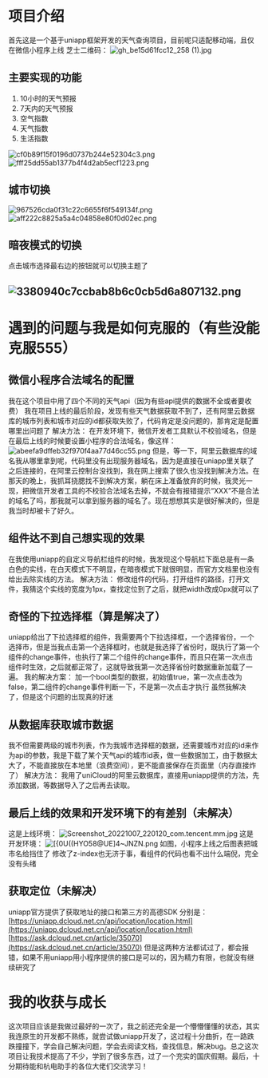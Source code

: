 # 项目介绍
首先这是一个基于uniapp框架开发的天气查询项目，目前呢只适配移动端，且仅在微信小程序上线
芝士二维码：
![gh_be15d61fcc12_258 (1).jpg](https://cdn.nlark.com/yuque/0/2022/jpeg/28499732/1665149991995-6fd36cf5-1509-410c-ae0d-eb7e73acebdf.jpeg#clientId=u71dd48f8-494e-4&crop=0&crop=0&crop=1&crop=1&from=drop&id=u04101577&margin=%5Bobject%20Object%5D&name=gh_be15d61fcc12_258%20%281%29.jpg&originHeight=258&originWidth=258&originalType=binary&ratio=1&rotation=0&showTitle=false&size=48147&status=done&style=none&taskId=u72cdd35e-bff1-4ec3-9845-405b323ac4e&title=)
## 主要实现的功能

1. 10小时的天气预报
2. 7天内的天气预报
3. 空气指数
4. 天气指数
5. 生活指数

![cf0b89f15f0196d0737b244e52304c3.png](https://cdn.nlark.com/yuque/0/2022/png/28499732/1665152213780-b80d64fc-78ae-4ec0-9162-019b012c7cef.png#clientId=u71dd48f8-494e-4&crop=0&crop=0&crop=1&crop=1&from=drop&height=516&id=u787845e2&margin=%5Bobject%20Object%5D&name=cf0b89f15f0196d0737b244e52304c3.png&originHeight=1074&originWidth=495&originalType=binary&ratio=1&rotation=0&showTitle=false&size=76271&status=done&style=none&taskId=u74941fff-3921-42c8-b960-102fd2ad01f&title=&width=238)![fff25dd55ab1377b4f4d2ab5ecf1223.png](https://cdn.nlark.com/yuque/0/2022/png/28499732/1665151919111-1d3454b3-8d10-4929-90ed-c2e9af710c09.png#clientId=u71dd48f8-494e-4&crop=0&crop=0&crop=1&crop=1&from=drop&height=512&id=u29dea63b&margin=%5Bobject%20Object%5D&name=fff25dd55ab1377b4f4d2ab5ecf1223.png&originHeight=1063&originWidth=515&originalType=binary&ratio=1&rotation=0&showTitle=false&size=92348&status=done&style=none&taskId=u94760290-d3b4-4f16-8f85-eeeae095e87&title=&width=248)
## 城市切换
![967526cda0f31c22c6655f6f549134f.png](https://cdn.nlark.com/yuque/0/2022/png/28499732/1665152046428-1bdb24b7-062d-43a5-a4bc-4359de67d9d7.png#clientId=u71dd48f8-494e-4&crop=0&crop=0.1341&crop=0.9941&crop=0.9073&from=drop&height=295&id=u5a1ac71b&margin=%5Bobject%20Object%5D&name=967526cda0f31c22c6655f6f549134f.png&originHeight=410&originWidth=338&originalType=binary&ratio=1&rotation=0&showTitle=false&size=27824&status=done&style=none&taskId=u573e9fc3-9b13-4585-91a5-92a3b00bcf2&title=&width=243)![aff222c8825a5a4c04858e80f0d02ec.png](https://cdn.nlark.com/yuque/0/2022/png/28499732/1665152032205-5f766dc5-3f0c-40c2-8ff1-e19f9f38a880.png#clientId=u71dd48f8-494e-4&crop=0&crop=0&crop=1&crop=1&from=drop&height=230&id=ua652657e&margin=%5Bobject%20Object%5D&name=aff222c8825a5a4c04858e80f0d02ec.png&originHeight=386&originWidth=395&originalType=binary&ratio=1&rotation=0&showTitle=false&size=22195&status=done&style=none&taskId=u87a1b6fe-3c75-4e50-b380-0db886214fe&title=&width=235)
## 暗夜模式的切换
点击城市选择最右边的按钮就可以切换主题了
## ![3380940c7ccbab8b6c0cb5d6a807132.png](https://cdn.nlark.com/yuque/0/2022/png/28499732/1665151994010-980a7799-bd3c-4a09-87cf-4ca94473d2c0.png#clientId=u71dd48f8-494e-4&crop=0&crop=0&crop=1&crop=1&from=drop&height=497&id=u8fb47000&margin=%5Bobject%20Object%5D&name=3380940c7ccbab8b6c0cb5d6a807132.png&originHeight=1077&originWidth=520&originalType=binary&ratio=1&rotation=0&showTitle=false&size=75416&status=done&style=none&taskId=ufa782583-7465-4bd5-975f-90d5fc51cce&title=&width=240)
# 遇到的问题与我是如何克服的（有些没能克服555）
## 微信小程序合法域名的配置
我在这个项目中用了四个不同的天气api（因为有些api提供的数据不全或者要收费）
我在项目上线的最后阶段，发现有些天气数据获取不到了，还有阿里云数据库的城市列表和城市对应的id都获取失败了，代码肯定是没问题的，那肯定是配置哪里出问题了
解决方法：
在开发环境下，微信开发者工具默认不校验域名，但是在最后上线的时候要设置小程序的合法域名，像这样：
![abeefa9dffeb32f970f4aa77d46cc55.png](https://cdn.nlark.com/yuque/0/2022/png/28499732/1665153482615-4b29047f-31bb-4eae-96ad-f85803abb614.png#clientId=u71dd48f8-494e-4&crop=0&crop=0&crop=1&crop=1&from=drop&height=274&id=u593d5ef7&margin=%5Bobject%20Object%5D&name=abeefa9dffeb32f970f4aa77d46cc55.png&originHeight=584&originWidth=945&originalType=binary&ratio=1&rotation=0&showTitle=false&size=16076&status=done&style=none&taskId=u6cb4cc34-da10-449c-b397-6192e2ac5cc&title=&width=443)
但是，等一下，阿里云数据库的域名我从哪里拿到呢，代码里没有出现服务器域名，因为是直接在uniapp里关联了之后连接的，在阿里云控制台没找到，我在网上搜索了很久也没找到解决方法。在那天的晚上，我抓耳挠腮找不到解决方案，躺在床上准备放弃的时候，我灵光一现，把微信开发者工具的不校验合法域名去掉，不就会有报错提示“XXX”不是合法的域名了吗，那我就可以拿到服务器的域名了。现在想想其实是很好解决的，但是我当时却被卡了好久。
## 组件达不到自己想实现的效果
在我使用uniapp的自定义导航栏组件的时候，我发现这个导航栏下面总是有一条白色的实线，在白天模式下不明显，在暗夜模式下就很明显，而官方文档里也没有给出去除实线的方法。
解决方法：
修改组件的代码，打开组件的路径，打开文件，我猜这个实线的宽度为1px，查找定位到了之后，就把width改成0px就可以了
## 奇怪的下拉选择框（算是解决了）
uniapp给出了下拉选择框的组件，我需要两个下拉选择框，一个选择省份，一个选择市，但是当我点击第一个选择框时，也就是我选择了省份时，既执行了第一个组件的change事件，也执行了第二个组件的change事件，而且只在第一次点击组件时生效，之后就都正常了，这就导致我第一次选择省份时数据重新加载了一遍。
我的解决方案：
加一个bool类型的数据，初始值true，第一次点击改为false，第二组件的change事件判断一下，不是第一次点击才执行
虽然我解决了，但是这个问题的出现真的好迷
## 从数据库获取城市数据
我不但需要两级的城市列表，作为我城市选择框的数据，还需要城市对应的id来作为api的参数，我是下载了某个天气api的城市id表，做一些数据加工，由于数据太大了，不能直接放在本地里（浪费空间），更不能直接保存在页面里（内存直接炸了）
解决方法：
我用了uniCloud的阿里云数据库，直接用uniapp提供的方法，先添加数据，等数据导入了之后再去读取。
## 最后上线的效果和开发环境下的有差别（未解决）
这是上线环境：
![Screenshot_20221007_220120_com.tencent.mm.jpg](https://cdn.nlark.com/yuque/0/2022/jpeg/28499732/1665155744445-c6f74844-3c5c-4577-b9f8-be839b649dae.jpeg#clientId=u71dd48f8-494e-4&crop=0.0045&crop=0&crop=1&crop=0.3149&from=drop&height=782&id=uc33b4a19&margin=%5Bobject%20Object%5D&name=Screenshot_20221007_220120_com.tencent.mm.jpg&originHeight=2400&originWidth=1080&originalType=binary&ratio=1&rotation=0&showTitle=false&size=527451&status=done&style=none&taskId=ubddee897-693a-4f41-9722-ce45d6164dc&title=&width=352)
这是开发环境：
![[{0$U((HY$O58@UE]4~JNZN.png](https://cdn.nlark.com/yuque/0/2022/png/28499732/1665155850311-0737a4b2-589e-4aea-87a6-7b5ac9ff6fdb.png#clientId=u71dd48f8-494e-4&crop=0&crop=0&crop=1&crop=1&from=drop&height=237&id=uc3b90cce&margin=%5Bobject%20Object%5D&name=%5B%7B0%24U%28%28HY%24O58%40UE%5D4~JNZN.png&originHeight=337&originWidth=501&originalType=binary&ratio=1&rotation=0&showTitle=false&size=21530&status=done&style=none&taskId=u6477e7b9-7859-476e-82fb-6b3642ceb5b&title=&width=353)
如图，小程序上线之后图表把城市名给挡住了
修改了z-index也无济于事，看组件的代码也看不出什么端倪，完全没有头绪
## 获取定位（未解决）
uniapp官方提供了获取地址的接口和第三方的高德SDK
分别是：[https://uniapp.dcloud.net.cn/api/location/location.html](https://uniapp.dcloud.net.cn/api/location/location.html)
[https://ask.dcloud.net.cn/article/35070](https://ask.dcloud.net.cn/article/35070)
但是这两种方法都试过了，都会报错，如果不用uniapp用小程序提供的接口是可以的，因为精力有限，也就没有继续研究了
# 我的收获与成长
这次项目应该是我做过最好的一次了，我之前还完全是一个懵懵懂懂的状态，其实我连原生的开发都不熟练，就尝试做uniapp开发了，这过程十分曲折，在一路跌跌撞撞下，学会自己解决问题，学会去阅读文档，查找信息，解决bug。总之这次项目让我技术提高了不少，学到了很多东西，过了一个充实的国庆假期。最后，十分期待能和杭电助手的各位大佬们交流学习！
